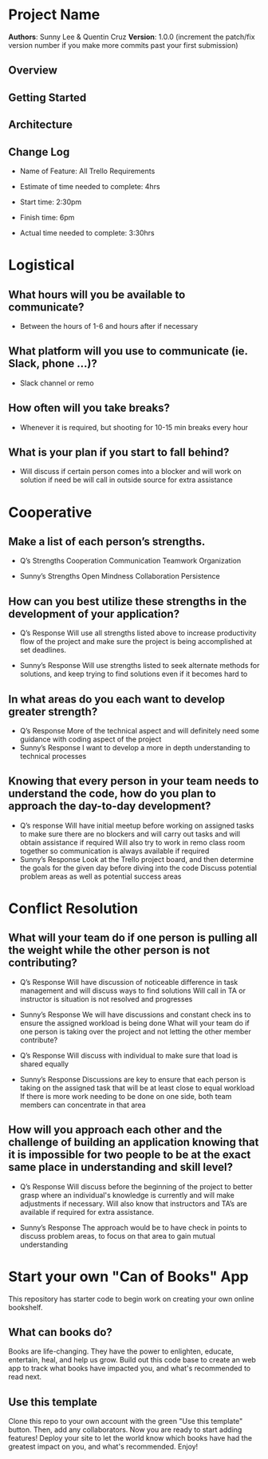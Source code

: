 # Project Name

**Authors**: Sunny Lee & Quentin Cruz
**Version**: 1.0.0 (increment the patch/fix version number if you make more commits past your first submission)

## Overview
<!-- Provide a high level overview of what this application is and why you are building it, beyond the fact that it's an assignment for this class. (i.e. What's your problem domain?) -->

## Getting Started
<!-- What are the steps that a user must take in order to build this app on their own machine and get it running? -->

## Architecture
<!-- Provide a detailed description of the application design. What technologies (languages, libraries, etc) you're using, and any other relevant design information. -->

## Change Log
<!-- Use this area to document the iterative changes made to your application as each feature is successfully implemented. Use time stamps. Here's an example: --->



- Name of Feature: All Trello Requirements  

- Estimate of time needed to complete: 4hrs

- Start time: 2:30pm

- Finish time: 6pm

- Actual time needed to complete: 3:30hrs 



# Logistical

## What hours will you be available to communicate?

- Between the hours of 1-6 and hours after if necessary

## What platform will you use to communicate (ie. Slack, phone …)?

- Slack channel or remo

## How often will you take breaks?

- Whenever it is required, but shooting for 10-15 min breaks every hour

## What is your plan if you start to fall behind?

- Will discuss if certain person comes into a blocker and will work on solution if need be will call in outside source for extra assistance

# Cooperative

## Make a list of each person’s strengths.

- Q’s Strengths
    Cooperation
    Communication
    Teamwork
    Organization
    
- Sunny’s Strengths 
    Open Mindness 
    Collaboration 
    Persistence 

## How can you best utilize these strengths in the development of your application?

- Q’s Response 
    Will use all strengths listed above to increase productivity flow of the project and make sure the project is being accomplished at set deadlines.

- Sunny’s Response 
  Will use strengths listed to seek alternate methods for solutions, and keep trying to find solutions even if it becomes hard to 

## In what areas do you each want to develop greater strength?

- Q’s Response 
    More of the technical aspect and will definitely need some guidance with coding aspect of the project 
- Sunny’s Response 
    I want to develop a more in depth understanding to technical processes  


## Knowing that every person in your team needs to understand the code, how do you plan to approach the day-to-day development?


- Q’s response
    Will have initial meetup before working on assigned tasks to make sure there are no blockers and will carry out tasks and will obtain assistance if required
    Will also try to work in remo class room together so communication is always available if required
- Sunny’s Response 
    Look at the Trello project board, and then determine the goals for the given day before diving into the code 
    Discuss potential problem areas as well as potential success areas 


# Conflict Resolution

## What will your team do if one person is pulling all the weight while the other person is not contributing?


- Q’s Response 
    Will have discussion of noticeable difference in task management and will discuss ways to find solutions
    Will call in TA or instructor is situation is not resolved and progresses

- Sunny’s Response 
    We will have discussions and constant check ins to ensure the assigned workload is being done 
    What will your team do if one person is taking over the project and not letting the other member contribute?

- Q’s Response
    Will discuss with individual to make sure that load is shared equally 
- Sunny’s Response 
    Discussions are key to ensure that each person is taking on the assigned task that will be at least close to equal workload 
     If there is more work needing to be done on one side, both team members can concentrate in that area  


## How will you approach each other and the challenge of building an application knowing that it is impossible for two people to be at the exact same place in understanding and skill level?

- Q’s Response 
  Will discuss before the beginning of the project to better grasp where an individual's knowledge is currently and will make adjustments if necessary.
  Will also know that instructors and TA’s are available if required for extra assistance. 

- Sunny’s Response 
  The approach would be to have check in points to discuss problem areas, to focus on that area to gain mutual understanding








# Start your own "Can of Books" App


This repository has starter code to begin work on creating your own online bookshelf.

## What can books do?

Books are life-changing. They have the power to enlighten, educate, entertain, heal, and help us grow. Build out this code base to create an web app to track what books have impacted you, and what's recommended to read next.

## Use this template

Clone this repo to your own account with the green "Use this template" button. Then, add any collaborators. Now you are ready to start adding features! Deploy your site to let the world know which books have had the greatest impact on you, and what's recommended. Enjoy!
